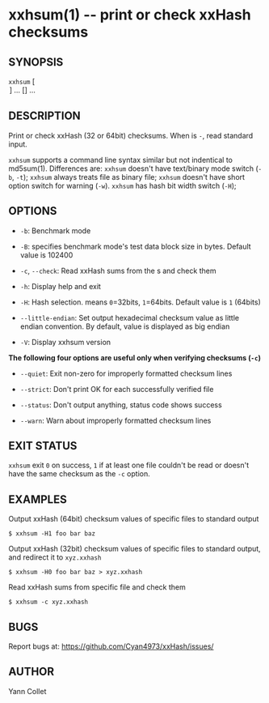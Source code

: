 xxhsum(1) -- print or check xxHash checksums
============================================

SYNOPSIS
--------

`xxhsum` [<OPTION>] ... [<FILE>] ...

DESCRIPTION
-----------

Print or check xxHash (32 or 64bit) checksums.  When <FILE> is `-`, read
standard input.

`xxhsum` supports a command line syntax similar but not indentical to
md5sum(1).  Differences are: `xxhsum` doesn't have text/binary mode switch
(`-b`, `-t`);  `xxhsum` always treats file as binary file;  `xxhsum` doesn't
have short option switch for warning (`-w`).  `xxhsum` has hash bit width
switch (`-H`);

OPTIONS
-------

* `-b`:
  Benchmark mode

* `-B`<BLOCKSIZE>:
  <BLOCKSIZE> specifies benchmark mode's test data block size in bytes.
  Default value is 102400

* `-c`, `--check`:
  Read xxHash sums from the <FILE>s and check them

* `-h`:
  Display help and exit

* `-H`<HASHTYPE>:
  Hash selection.  <HASHTYPE> means `0`=32bits, `1`=64bits.
  Default value is `1` (64bits)

* `--little-endian`:
  Set output hexadecimal checksum value as little endian convention.
  By default, value is displayed as big endian

* `-V`:
  Display xxhsum version

**The following four options are useful only when verifying checksums (`-c`)**

* `--quiet`:
  Exit non-zero for improperly formatted checksum lines

* `--strict`:
  Don't print OK for each successfully verified file

* `--status`:
  Don't output anything, status code shows success

* `--warn`:
  Warn about improperly formatted checksum lines

EXIT STATUS
-----------

`xxhsum` exit `0` on success, `1` if at least one file couldn't be read or
doesn't have the same checksum as the `-c` option.

EXAMPLES
--------

Output xxHash (64bit) checksum values of specific files to standard output

    $ xxhsum -H1 foo bar baz

Output xxHash (32bit) checksum values of specific files to standard output,
and redirect it to `xyz.xxhash`

    $ xxhsum -H0 foo bar baz > xyz.xxhash

Read xxHash sums from specific file and check them

    $ xxhsum -c xyz.xxhash

BUGS
----

Report bugs at: https://github.com/Cyan4973/xxHash/issues/

AUTHOR
------

Yann Collet
